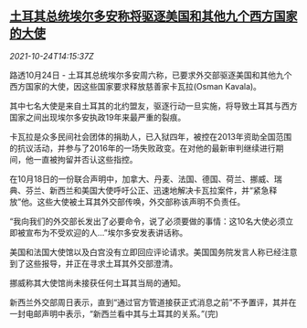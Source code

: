 <!--1635085862000-->
[土耳其总统埃尔多安称将驱逐美国和其他九个西方国家的大使](https://cn.reuters.com/article/turkey-western-ambassadors-1024-idCNKBS2HE0BG)
------

<div><i>2021-10-24T14:15:37Z</i></div><p>路透10月24日 - 土耳其总统埃尔多安周六称，已要求外交部驱逐美国和其他九个西方国家的大使，因这些国家要求释放慈善家卡瓦拉(Osman Kavala)。</p><p>其中七名大使是来自土耳其的北约盟友，驱逐行动一旦实施，将导致土耳其与西方国家之间出现埃尔多安执政19年来最严重的裂痕。</p><p>卡瓦拉是众多民间社会团体的捐助人，已入狱四年，被控在2013年资助全国范围的抗议活动，并参与了2016年的一场失败政变。在对他的最新审判继续进行期间，他一直被拘留并否认这些指控。</p><p>在10月18日的一份联合声明中，加拿大、丹麦、法国、德国、荷兰、挪威、瑞典、芬兰、新西兰和美国大使呼吁公正、迅速地解决卡瓦拉案件，并“紧急释放”他。这些大使被土耳其外交部传唤，外交部称该声明不负责任。</p><p>“我向我们的外交部长发出了必要命令，说了必须要做的事情：这10名大使必须立即被宣布为不受欢迎的人...”埃尔多安发表讲话称。</p><p>美国和法国大使馆以及白宫没有立即回应评论请求。美国国务院发言人称已经注意到了这些报导，并正在寻求土耳其外交部澄清。</p><p>挪威称其大使馆尚未接获任何土耳其当局的通知。</p><p>新西兰外交部周日表示，直到“通过官方管道接获正式消息之前”不予置评，其并在一封电邮声明中表示，“新西兰看中其与土耳其的关系。”(完)</p>

